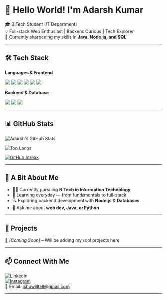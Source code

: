 <!-- Banner image (optional) -->
<!-- ![Banner](https://your-banner-url.com) -->

# 👋 Hello World! I'm Adarsh Kumar

🎓 B.Tech Student (IT Department)  
💡 Full-stack Web Enthusiast | Backend Curious | Tech Explorer  
🌱 Currently sharpening my skills in **Java, Node.js, and SQL**

---

## 🛠️ Tech Stack

**Languages & Frontend**
<p>
  <img src="https://img.shields.io/badge/HTML5-E34F26?style=flat&logo=html5&logoColor=white"/>
  <img src="https://img.shields.io/badge/CSS3-1572B6?style=flat&logo=css3&logoColor=white"/>
  <img src="https://img.shields.io/badge/JavaScript-F7DF1E?style=flat&logo=javascript&logoColor=black"/>
  <img src="https://img.shields.io/badge/Java-007396?style=flat&logo=java&logoColor=white"/>
  <img src="https://img.shields.io/badge/C-00599C?style=flat&logo=c&logoColor=white"/>
  <img src="https://img.shields.io/badge/Python-3776AB?style=flat&logo=python&logoColor=white"/>
</p>

**Backend & Database**
<p>
  <img src="https://img.shields.io/badge/Node.js-339933?style=flat&logo=nodedotjs&logoColor=white"/>
  <img src="https://img.shields.io/badge/SQL-4479A1?style=flat&logo=postgresql&logoColor=white"/>
  <img src="https://img.shields.io/badge/MongoDB-47A248?style=flat&logo=mongodb&logoColor=white"/>
</p>

---

## 📊 GitHub Stats

![Adarsh's GitHub Stats](https://github-readme-stats.vercel.app/api?username=adarshkumarit&show_icons=true&theme=tokyonight&hide_border=true)

[![Top Langs](https://github-readme-stats.vercel.app/api/top-langs/?username=adarshkumarit&layout=compact&theme=tokyonight&hide_border=true)](https://github.com/adarshkumarit)

[![GitHub Streak](https://streak-stats.demolab.com?user=adarshkumarit&theme=tokyonight&hide_border=true)](https://git.io/streak-stats)

---

## 🧠 A Bit About Me

- 🧑‍🎓 Currently pursuing **B.Tech in Information Technology**
- 🌱 Learning everyday — from fundamentals to full-stack
- 🔍 Exploring backend development with **Node.js** & **Databases**
- 💬 Ask me about **web dev, Java, or Python**

---

## 🚀 Projects

🔧 *[Coming Soon]* – Will be adding my cool projects here  

---

## 📫 Connect With Me

[![LinkedIn](https://img.shields.io/badge/LinkedIn-Connect-blue?style=flat&logo=linkedin)](https://www.linkedin.com/in/adarsh-kumar-9abaab327/)  
[![Instagram](https://img.shields.io/badge/Instagram-Follow-E4405F?style=flat&logo=instagram&logoColor=white)](https://www.instagram.com/ishux2006/)  
📧 Email: ishuwilltell@gmail.com

---



